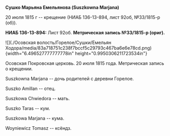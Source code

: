 **Сушко Марьяна Емельянова (Suszkowna Marjana)**

20 июля 1815 г -- крещение (НИАБ 136-13-894, лист 92об, №33/1815-р
(об)).

**НИАБ 136-13-894:** Лист 92об. **Метрическая запись №33/1815-р
(ориг).**

![](./Осовская волость/Горелое/Сушки/Емельян Ходора/media/83a718751c238f7bccf5c29793c467ba6e6e78cd.png){width="6.496527777777778in"
height="0.9950306211723534in"}

Осовская Покровская церковь. 20 июля 1815 года. Метрическая запись о
крещении.

Suszkowna Marjana -- дочь родителей с деревни Горелое.

Suszko Amillan -- отец.

Suszkowa Chwiedora -- мать.

Suszko Taras -- кум.

Suszkowa Marjana -- кума.

Woyniewicz Tomasz -- ксёндз.
